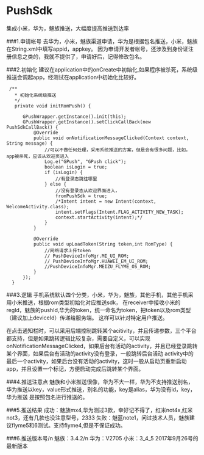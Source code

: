 # PushSdk
集成小米，华为，魅族推送，大幅度提高推送到达率

###1.申请帐号
去华为，小米，魅族渠道申请，华为是根据包名推送，小米，魅族在String.xml中填写appid，appkey。
因为申请开发者帐号，还涉及到身份证注册信息之类的，我就不提供了，申请好后，记得修改包名。

###2.初始化
建议在application中的onCreate中初始化,如果程序被杀死，系统级推送会调起app，经测试在application中初始化比较好。
```
 /**
   * 初始化系统级推送
   */
   private void initRomPush() {

      GPushWrapper.getInstance().init(this);
      GPushWrapper.getInstance().setClickCallBack(new PushSdkCallBack() {
          @Override
          public void onNotificationMessageClicked(Context context, String message) {
              //可以不做任何处理，采用系统推送的方案，但是会有很多问题，比如，app被杀死，应该从欢迎页进入
              Log.e("GPush", "GPush click");
              boolean isLogin = true;
              if (isLogin) {
                  //有登录态跳往哪里
              } else {
                  //没有登录态从欢迎界面进入，
                  fromPushSdk = true;
                  /*Intent intent = new Intent(context, WelcomeActivity.class);
                  intent.setFlags(Intent.FLAG_ACTIVITY_NEW_TASK);
                  context.startActivity(intent);*/
              }
          }

          @Override
          public void upLoadToken(String token,int RomType) {
              //网络请求上传token
              // PushDeviceInfoMgr.MI_UI_ROM;
              // PushDeviceInfoMgr.HUAWEI_EM_UI_ROM;
              //PushDeviceInfoMgr.MEIZU_FLYME_OS_ROM;
          }
      });
  }
```
###3.逻辑
手机系统默认四个分类，小米，华为，魅族，其他手机，其他手机采用小米推送，根据rom类型初始化对应推送sdk，
在receiver中接收小米的regId，魅族的pushId,华为的token，统一命名为token，把token以及rom类型（建议加上deviceId）传递给服务端。
这样可以针对特定用户推送。

在点击通知栏时，可以采用后端控制跳转某个acitivity，并且传递参数，三个平台都支持，但是如果跳转逻辑比较复杂，需要自定义，可以实现
onNotificationMessageClicked，如果后台有活动的activity，并且已经登录跳转某个界面，如果后台有活动的activity没有登录，一般跳转后台活动
activity中的最后一个activity，如果后台没有活动的activity，这时一般从启动页重新启动app，并且设置一个标记，方便启动完成后跳转某个界面。

###4.推送注意点
魅族和小米推送很像，华为不大一样，华为不支持推送别名，华为推送以key，value形式推送，别名的功能，key是alias，华为没有id，key，华为推送
是按照包名进行推送的。

###5.推送结果
成功：魅族mx4,华为测过3款，幸好记不得了，红米not4x,红米not3，还有几款也没注意型号，2333
失败：魅蓝note1，问过技术人员，魅族建议flyme5和6测试。支持flyme4,但是不保证成功。

###6.推送版本号/n
魅族：3.4.2/n
华为：V2705
小米：3_4_5
2017年9月26号的最新版本
